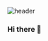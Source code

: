 ![header](https://capsule-render.vercel.app/api?type=soft&color=4574E0&height=150&section=header&text=HyeonJin-Lim&fontSize=70&animation=twinkling)


### Hi there 👋



<!--
**jini5/jini5** is a ✨ _special_ ✨ repository because its `README.md` (this file) appears on your GitHub profile.

Here are some ideas to get you started:

- 🔭 I’m currently working on ...
- 🌱 I’m currently learning ...
- 👯 I’m looking to collaborate on ...
- 🤔 I’m looking for help with ...
- 💬 Ask me about ...
- 📫 How to reach me: ...
- 😄 Pronouns: ...
- ⚡ Fun fact: ...
-->
